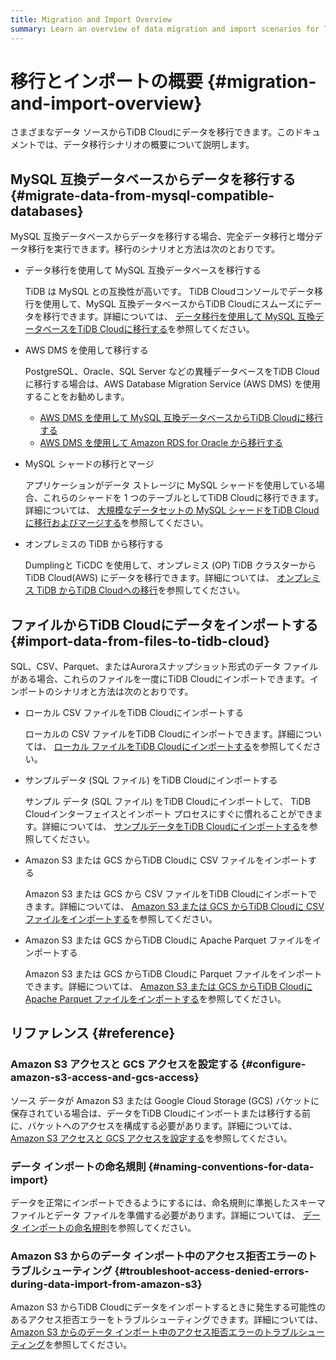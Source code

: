 ```yaml
---
title: Migration and Import Overview
summary: Learn an overview of data migration and import scenarios for TiDB Cloud.
---
```


# 移行とインポートの概要 {#migration-and-import-overview}

さまざまなデータ ソースからTiDB Cloudにデータを移行できます。このドキュメントでは、データ移行シナリオの概要について説明します。

## MySQL 互換データベースからデータを移行する {#migrate-data-from-mysql-compatible-databases}

MySQL 互換データベースからデータを移行する場合、完全データ移行と増分データ移行を実行できます。移行のシナリオと方法は次のとおりです。

-   データ移行を使用して MySQL 互換データベースを移行する

    TiDB は MySQL との互換性が高いです。 TiDB Cloudコンソールでデータ移行を使用して、MySQL 互換データベースからTiDB Cloudにスムーズにデータを移行できます。詳細については、 [データ移行を使用して MySQL 互換データベースをTiDB Cloudに移行する](/tidb-cloud/migrate-from-mysql-using-data-migration.md)を参照してください。

-   AWS DMS を使用して移行する

    PostgreSQL、Oracle、SQL Server などの異種データベースをTiDB Cloudに移行する場合は、AWS Database Migration Service (AWS DMS) を使用することをお勧めします。

    -   [AWS DMS を使用して MySQL 互換データベースからTiDB Cloudに移行する](/tidb-cloud/migrate-from-mysql-using-aws-dms.md)
    -   [AWS DMS を使用して Amazon RDS for Oracle から移行する](/tidb-cloud/migrate-from-oracle-using-aws-dms.md)

-   MySQL シャードの移行とマージ

    アプリケーションがデータ ストレージに MySQL シャードを使用している場合、これらのシャードを 1 つのテーブルとしてTiDB Cloudに移行できます。詳細については、 [大規模なデータセットの MySQL シャードをTiDB Cloudに移行およびマージする](/tidb-cloud/migrate-sql-shards.md)を参照してください。

-   オンプレミスの TiDB から移行する

    Dumplingと TiCDC を使用して、オンプレミス (OP) TiDB クラスターからTiDB Cloud(AWS) にデータを移行できます。詳細については、 [オンプレミス TiDB からTiDB Cloudへの移行](/tidb-cloud/migrate-from-op-tidb.md)を参照してください。

## ファイルからTiDB Cloudにデータをインポートする {#import-data-from-files-to-tidb-cloud}

SQL、CSV、Parquet、またはAuroraスナップショット形式のデータ ファイルがある場合、これらのファイルを一度にTiDB Cloudにインポートできます。インポートのシナリオと方法は次のとおりです。

-   ローカル CSV ファイルをTiDB Cloudにインポートする

    ローカルの CSV ファイルをTiDB Cloudにインポートできます。詳細については、 [ローカル ファイルをTiDB Cloudにインポートする](/tidb-cloud/tidb-cloud-import-local-files.md)を参照してください。

-   サンプルデータ (SQL ファイル) をTiDB Cloudにインポートする

    サンプル データ (SQL ファイル) をTiDB Cloudにインポートして、 TiDB Cloudインターフェイスとインポート プロセスにすぐに慣れることができます。詳細については、 [サンプルデータをTiDB Cloudにインポートする](/tidb-cloud/import-sample-data.md)を参照してください。

-   Amazon S3 または GCS からTiDB Cloudに CSV ファイルをインポートする

    Amazon S3 または GCS から CSV ファイルをTiDB Cloudにインポートできます。詳細については、 [Amazon S3 または GCS からTiDB Cloudに CSV ファイルをインポートする](/tidb-cloud/import-csv-files.md)を参照してください。

-   Amazon S3 または GCS からTiDB Cloudに Apache Parquet ファイルをインポートする

    Amazon S3 または GCS からTiDB Cloudに Parquet ファイルをインポートできます。詳細については、 [Amazon S3 または GCS からTiDB Cloudに Apache Parquet ファイルをインポートする](/tidb-cloud/import-parquet-files.md)を参照してください。

## リファレンス {#reference}

### Amazon S3 アクセスと GCS アクセスを設定する {#configure-amazon-s3-access-and-gcs-access}

ソース データが Amazon S3 または Google Cloud Storage (GCS) バケットに保存されている場合は、データをTiDB Cloudにインポートまたは移行する前に、バケットへのアクセスを構成する必要があります。詳細については、 [Amazon S3 アクセスと GCS アクセスを設定する](/tidb-cloud/config-s3-and-gcs-access.md)を参照してください。

### データ インポートの命名規則 {#naming-conventions-for-data-import}

データを正常にインポートできるようにするには、命名規則に準拠したスキーマ ファイルとデータ ファイルを準備する必要があります。詳細については、 [データ インポートの命名規則](/tidb-cloud/naming-conventions-for-data-import.md)を参照してください。

### Amazon S3 からのデータ インポート中のアクセス拒否エラーのトラブルシューティング {#troubleshoot-access-denied-errors-during-data-import-from-amazon-s3}

Amazon S3 からTiDB Cloudにデータをインポートするときに発生する可能性のあるアクセス拒否エラーをトラブルシューティングできます。詳細については、 [Amazon S3 からのデータ インポート中のアクセス拒否エラーのトラブルシューティング](/tidb-cloud/troubleshoot-import-access-denied-error.md)を参照してください。
